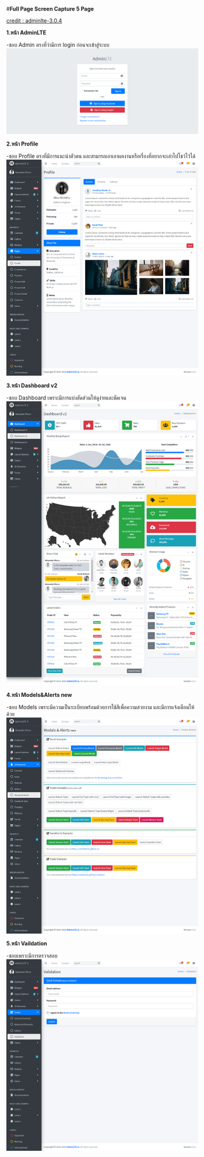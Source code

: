  #**Full Page Screen Capture 5 Page**

[credit : adminlte-3.0.4](https://adminlte.io/themes/v3/index.html?fbclid=IwAR1PoOXyKNyG-TII6r8F9YCVculFEvE623EDfKdeUgxrIgw6etqGQ94pfxg)

**1.หน้า AdminLTE**

-ชอบ Admin ตรงที่ว่ามีการ login ก่อนจะเข้าสู่ระบบ
![Image](https://raw.githubusercontent.com/kawintharawiw/CPSC321_631_hci/master/adminlte-3.0.4/1.png)



**2.หน้า Profile**

-ชอบ Profile ตรงที่มีการแนะนำตัวตน และสามารถเอาเอาผลงานหรือเรื่องที่อยากจะเล่าไปโชว์ไว้ได้
![Image](https://raw.githubusercontent.com/kawintharawiw/CPSC321_631_hci/master/adminlte-3.0.4/2.png)



**3.หน้า Dashboard v2**

-ชอบ Dashboard เพราะมีการแบ่งสัดส่วนให้ดูง่ายและชัดเจน
![Image](https://raw.githubusercontent.com/kawintharawiw/CPSC321_631_hci/master/adminlte-3.0.4/3.png)



**4.หน้า Models&Alerts new**

-ชอบ Models เพราะมีความเป็นระเบียบพร้อมด้วยการใช้สีเพื่อความสวยงาม และมีการแจ้งเตือนให้ด้วย
![Image](https://raw.githubusercontent.com/kawintharawiw/CPSC321_631_hci/master/adminlte-3.0.4/4.png)



**5.หน้า Vaildation**

-ชอบเพราะมีการตรวจสอบ
![Image](https://raw.githubusercontent.com/kawintharawiw/CPSC321_631_hci/master/adminlte-3.0.4/5.png)
